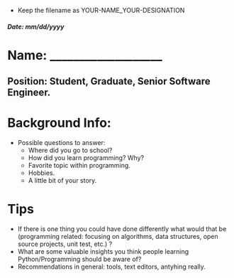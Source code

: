 * Keep the filename as YOUR-NAME\_YOUR-DESIGNATION

##### Date: mm/dd/yyyy
# Name: ___________________
## Position: Student, Graduate, Senior Software Engineer.

# Background Info:
* Possible questions to answer:
    * Where did you go to school?
    * How did you learn programming? Why?
    * Favorite topic within programming.
    * Hobbies.
    * A little bit of your story.

# Tips
* If there is one thing you could have done differently what would that be (programming related: focusing on algorithms, data structures, open source projects, unit test, etc.) ?
* What are some valuable insights you think people learning Python/Programming should be aware of?
* Recommendations in general: tools, text editors, antyhing really.
